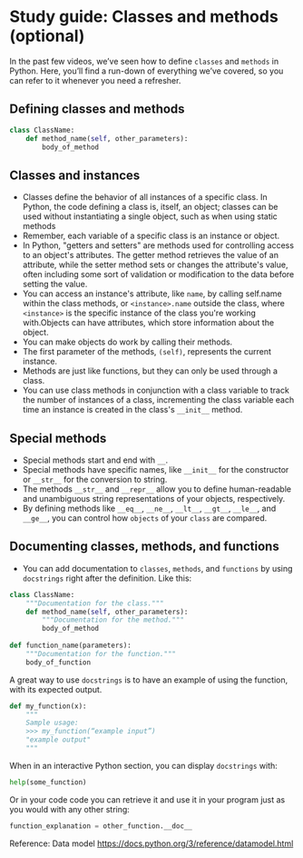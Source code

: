 # Study guide: Classes and methods (optional)

In the past few videos, we’ve seen how to define `classes` and `methods` in Python. Here, you’ll find a run-down of everything we’ve covered, so you can refer to it whenever you need a refresher.
## Defining classes and methods
```Python
class ClassName:
    def method_name(self, other_parameters):
        body_of_method
```
## Classes and instances
- Classes define the behavior of all instances of a specific class. In Python, the code defining a class is, itself, an object; classes can be used without instantiating a single object, such as when using static methods
- Remember, each variable of a specific class is an instance or object.
- In Python, "getters and setters" are methods used for controlling access to an object's attributes. The getter method retrieves the value of an attribute, while the setter method sets or changes the attribute's value, often including some sort of validation or modification to the data before setting the value.
- You can access an instance's attribute, like `name`, by calling self.name within the class methods, or `<instance>.name` outside the class, where `<instance>` is the specific instance of the class you're working with.Objects can have attributes, which store information about the object.
- You can make objects do work by calling their methods.
- The first parameter of the methods, `(self)`, represents the current instance.
- Methods are just like functions, but they can only be used through a class.
- You can use class methods in conjunction with a class variable to track the number of instances of a class, incrementing the class variable each time an instance is created in the class's `__init__` method.

## Special methods
- Special methods start and end with `__`.
- Special methods have specific names, like `__init__` for the constructor or `__str__` for the conversion to string.
- The methods `__str__` and `__repr__` allow you to define human-readable and unambiguous string representations of your objects, respectively.
- By defining methods like `__eq__`, `__ne__`, `__lt__`, `__gt__`, `__le__`, and `__ge__`, you can control how `objects` of your `class` are compared.

## Documenting classes, methods, and functions
- You can add documentation to `classes`, `methods`, and `functions` by using `docstrings` right after the definition. Like this:
```Python
class ClassName:
    """Documentation for the class."""
    def method_name(self, other_parameters):
        """Documentation for the method."""
        body_of_method
        
def function_name(parameters):
    """Documentation for the function."""
    body_of_function
```
A great way to use `docstrings` is to have an example of using the function, with its expected output.
```Python
def my_function(x):
    """
    Sample usage:
    >>> my_function(“example input”)
    "example output"
    """ 
```
When in an interactive Python section, you can display `docstrings` with:
```Python
help(some_function)
```
Or in your code code you can retrieve it and use it in your program just as you would with any other string:

```Python
function_explanation = other_function.__doc__
```
Reference: Data model
https://docs.python.org/3/reference/datamodel.html   